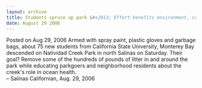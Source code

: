 ```yaml
---
layout: archive
title: Students spruce up park &#x2013; Effort benefits environment, community
date: August 29 2006
---
```





<span class="date">Posted on Aug 29, 2006    </span>
Armed with spray paint, plastic gloves and garbage bags, about 75
new students from California State University, Monterey Bay
descended on Natividad Creek Park in north Salinas on Saturday.
Their goal? Remove some of the hundreds of pounds of litter in and
around the park while educating parkgoers and neighborhood
residents about the creek&apos;s role in ocean health.<br>
&#x2013; Salinas Californian, Aug. 29, 2006<br/></br>




